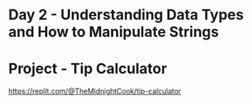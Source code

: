 # Day 2 - Understanding Data Types and How to Manipulate Strings

# Project - Tip Calculator 

https://replit.com/@TheMidnightCook/tip-calculator
